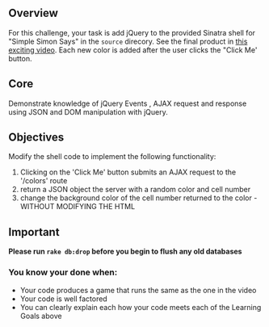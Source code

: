 ## Overview

For this challenge, your task is add jQuery to the provided Sinatra shell for "Simple Simon Says" in the `source` direcory. See the final product in [this exciting video](http://player.vimeo.com/video/65261103). Each new color is added after the user clicks the "Click Me' button.


## Core
Demonstrate knowledge of jQuery Events , AJAX request and response using JSON and DOM manipulation with jQuery.

## Objectives
Modify the shell code to implement the following functionality:
<ol><li>Clicking on the 'Click Me' button submits an AJAX request to the '/colors' route</li>
<li>return a JSON object the server with a random color and cell number</li>
<li>change the background color of the cell number returned to the color - WITHOUT MODIFYING THE HTML</li>
</ol>

## Important
**Please run `rake db:drop` before you begin to flush any old databases**

### You know your done when:
* Your code produces a game that runs the same as the one in the video
* Your code is well factored
* You can clearly explain each how your code meets each of the Learning Goals above
